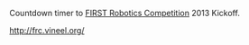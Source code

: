Countdown timer to [FIRST Robotics Competition](http://www.usfirst.org/roboticsprograms/frc/) 2013 Kickoff.

<http://frc.vineel.org/>

